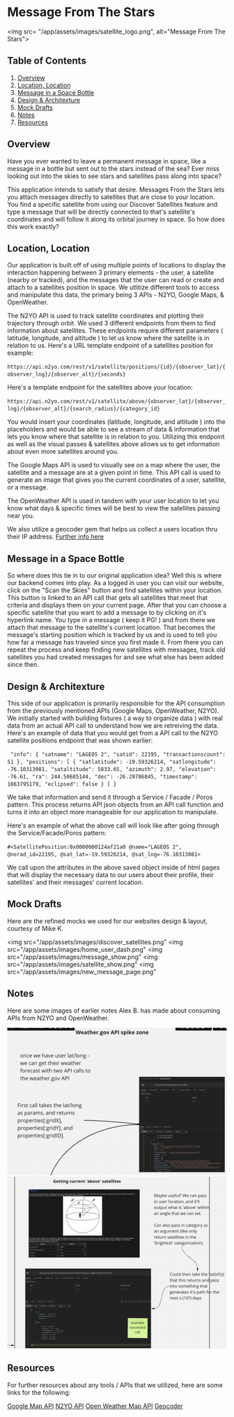 # Message From The Stars

<img src= "/app/assets/images/satellite_logo.png", alt="Message From The Stars">

## Table of Contents
1. [Overview](#overview)
2. [Location, Location](#location,-location)
3. [Message in a Space Bottle](#message-in-a-space-bottle)
4. [Design & Architexture](#design-&-architexture)
5. [Mock Drafts](#mock-drafts)
6. [Notes](#notes)
7. [Resources](#resources)


## Overview

Have you ever wanted to leave a permanent message in space, like a message in a bottle but sent out to the stars instead of the sea? Ever miss looking out into the skies to see stars and satellites pass along into space?

This application intends to satisfy that desire. Messages From the Stars lets you attach messages directly to satellites that are close to your location. You find a specific satellite from using our Discover Satellites feature and type a message that will be directly connected to that's satellite's coordinates and will follow it along its orbital journey in space. So how does this work exactly?


## Location, Location

Our application is built off of using multiple points of locations to display the interaction happening between 3 primary elements - the user, a satellite (nearby or tracked), and the messages that the user can read or create and attach to a satellites position in space. We utlitize different tools to access and manipulate this data, the primary being 3 APIs - N2YO, Google Maps, & OpenWeather.

The N2YO API is used to track satellite coordinates and plotting their trajectory through orbit. We used 3 different endpoints from them to find information about satellites. These endpoints require different parameters ( latitude, longitude, and altitude ) to let us know where the satellite is in relation to us. Here's a URL template endpoint of a satellites position for example: 

  `https://api.n2yo.com/rest/v1/satellite/positions/{id}/{observer_lat}/{observer_lng}/{observer_alt}/{seconds}`
  
  Here's a template endpoint for the satellites above your location:
  
  `https://api.n2yo.com/rest/v1/satellite/above/{observer_lat}/{observer_lng}/{observer_alt}/{search_radius}/{category_id}`

You would insert your coordinates (latitude, longitude, and altitude ) into the placeholders and would be able to see a stream of data & information that lets you know where that satellite is in relation to you. Utilizing this endpoint as well as the visual passes & satellites above allows us to get information about even more satellites around you.

The Google Maps API is used to visually see on a map where the user, the satellite and a message are at a given point in time. This API call is used to generate an image that gives you the current coordinates of a user, satellite, or a message.

The OpenWeather API is used in tandem with your user location to let you know what days & specific times will be best to view the satellites passing near you.

We also utilize a geocoder gem that helps us collect a users location thru their IP address. [Further info here](https://github.com/alexreisner/geocoder#readme)

## Message in a Space Bottle

So where does this tie in to our original application idea? Well this is where our backend comes into play. As a logged in user you can visit our website, click on the "Scan the Skies" button and find satellites within your location. This button is linked to an API call that gets all satellites that meet that criteria and displays them on your current page. After that you can choose a specific satellite that you want to add a message to by clicking on it's hyperlink name. You type in a message ( keep it PG! ) and from there we attach that message to the satellite's current location. That becomes the message's starting position which is tracked by us and is used to tell you how far a message has traveled since you first made it. From there you can repeat the process and keep finding new satellites with messages, track old satellites you had created messages for and see what else has been added since then.

## Design & Architexture 

This side of our application is primarily responsible for the API consumption from the previously mentioned APIs (Google Maps, OpenWeather, N2YO). We initially started with building fixtures ( a way to organize data ) with real data from an actual API call to understand how we are retreiving the data. 
Here's an example of data that you would get from a API call to the N2YO satellite positions endpoint that was shown earlier:

  `
       "info": {
        "satname": "LAGEOS 2",
        "satid": 22195,
        "transactionscount": 51
    },
    "positions": [
        {
            "satlatitude": -19.59326214,
            "satlongitude": -76.10313081,
            "sataltitude": 5833.65,
            "azimuth": 2.97,
            "elevation": -76.61,
            "ra": 244.50685144,
            "dec": -26.29786845,
            "timestamp": 1663795179,
            "eclipsed": false
        }
    ]
}`


We take that information and send it through a Service / Facade / Poros pattern. This process returns API json objects from an API call function and turns it into an object more manageable for our application to manipulate. 

Here's an example of what the above call will look like after going through the Service/Facade/Poros pattern:

  `#<SatellitePosition:0x0000000124af21a0 @name="LAGEOS 2", @norad_id=22195, @sat_lat=-19.59326214, @sat_lng=-76.10313081>`

We call upon the attributes in the above saved object inside of html pages that will display the necessary data to our users about their profile, their satellites' and their messages' current location.


## Mock Drafts

Here are the refined mocks we used for our websites design & layout, courtesy of Mike K.

<img src="/app/assets/images/discover_satellites.png"
<img src="/app/assets/images/home_user_dash.png"
<img src="/app/assets/images/message_show.png"
<img src="/app/assets/images/satellite_show.png"
<img src="/app/assets/images/new_message_page.png"

## Notes

Here are some images of earlier notes Alex B. has made about consuming APIs from N2YO and OpenWeather.

<img src="/app/assets/images/api_notes_1.png">
<img src="/app/assets/images/api_notes_2.png">

## Resources 

For further resources about any tools / APIs that we utilized, here are some links for the following: 

[Google Map API](https://developers.google.com/maps/get-started "Google Map API Getting Started")
[N2YO API](https://www.n2yo.com/api/ "N2YO API")
[Open Weather Map API](https://openweathermap.org/api "OpenWeatherMap API")
[Geocoder](https://github.com/alexreisner/geocoder#readme "Geocoder Ruby Gem")


